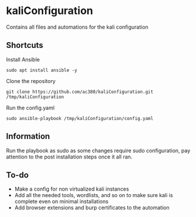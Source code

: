 # kaliConfiguration
Contains all files and automations for the kali configuration

## Shortcuts
Install Ansible  
```
sudo apt install ansible -y
```

Clone the repository  
```
git clone https://github.com/ac380/kaliConfiguration.git /tmp/kaliConfiguration
```

Run the config.yaml  
```
sudo ansible-playbook /tmp/kaliConfiguration/config.yaml
```

## Information
Run the playbook as sudo as some changes require sudo configuration, pay attention to the post installation steps once it all ran.

## To-do 
- Make a config for non virtualized kali instances
- Add all the needed tools, wordlists, and so on to make sure kali is complete even on minimal installations
- Add browser extensions and burp certificates to the automation
  
